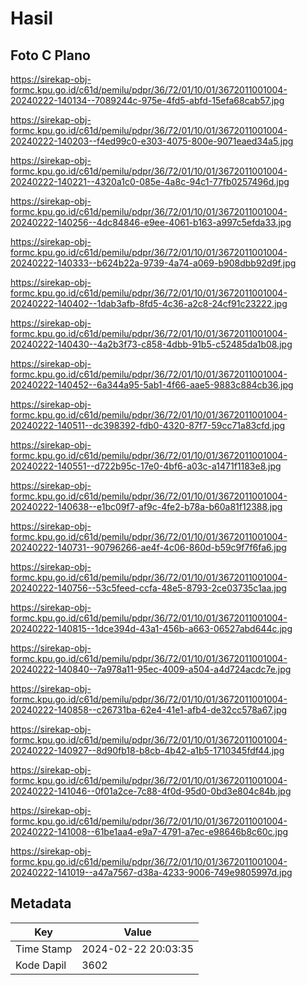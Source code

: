 # Hasil

## Foto C Plano

https://sirekap-obj-formc.kpu.go.id/c61d/pemilu/pdpr/36/72/01/10/01/3672011001004-20240222-140134--7089244c-975e-4fd5-abfd-15efa68cab57.jpg

https://sirekap-obj-formc.kpu.go.id/c61d/pemilu/pdpr/36/72/01/10/01/3672011001004-20240222-140203--f4ed99c0-e303-4075-800e-9071eaed34a5.jpg

https://sirekap-obj-formc.kpu.go.id/c61d/pemilu/pdpr/36/72/01/10/01/3672011001004-20240222-140221--4320a1c0-085e-4a8c-94c1-77fb0257496d.jpg

https://sirekap-obj-formc.kpu.go.id/c61d/pemilu/pdpr/36/72/01/10/01/3672011001004-20240222-140256--4dc84846-e9ee-4061-b163-a997c5efda33.jpg

https://sirekap-obj-formc.kpu.go.id/c61d/pemilu/pdpr/36/72/01/10/01/3672011001004-20240222-140333--b624b22a-9739-4a74-a069-b908dbb92d9f.jpg

https://sirekap-obj-formc.kpu.go.id/c61d/pemilu/pdpr/36/72/01/10/01/3672011001004-20240222-140402--1dab3afb-8fd5-4c36-a2c8-24cf91c23222.jpg

https://sirekap-obj-formc.kpu.go.id/c61d/pemilu/pdpr/36/72/01/10/01/3672011001004-20240222-140430--4a2b3f73-c858-4dbb-91b5-c52485da1b08.jpg

https://sirekap-obj-formc.kpu.go.id/c61d/pemilu/pdpr/36/72/01/10/01/3672011001004-20240222-140452--6a344a95-5ab1-4f66-aae5-9883c884cb36.jpg

https://sirekap-obj-formc.kpu.go.id/c61d/pemilu/pdpr/36/72/01/10/01/3672011001004-20240222-140511--dc398392-fdb0-4320-87f7-59cc71a83cfd.jpg

https://sirekap-obj-formc.kpu.go.id/c61d/pemilu/pdpr/36/72/01/10/01/3672011001004-20240222-140551--d722b95c-17e0-4bf6-a03c-a1471f1183e8.jpg

https://sirekap-obj-formc.kpu.go.id/c61d/pemilu/pdpr/36/72/01/10/01/3672011001004-20240222-140638--e1bc09f7-af9c-4fe2-b78a-b60a81f12388.jpg

https://sirekap-obj-formc.kpu.go.id/c61d/pemilu/pdpr/36/72/01/10/01/3672011001004-20240222-140731--90796266-ae4f-4c06-860d-b59c9f7f6fa6.jpg

https://sirekap-obj-formc.kpu.go.id/c61d/pemilu/pdpr/36/72/01/10/01/3672011001004-20240222-140756--53c5feed-ccfa-48e5-8793-2ce03735c1aa.jpg

https://sirekap-obj-formc.kpu.go.id/c61d/pemilu/pdpr/36/72/01/10/01/3672011001004-20240222-140815--1dce394d-43a1-456b-a663-06527abd644c.jpg

https://sirekap-obj-formc.kpu.go.id/c61d/pemilu/pdpr/36/72/01/10/01/3672011001004-20240222-140840--7a978a11-95ec-4009-a504-a4d724acdc7e.jpg

https://sirekap-obj-formc.kpu.go.id/c61d/pemilu/pdpr/36/72/01/10/01/3672011001004-20240222-140858--c26731ba-62e4-41e1-afb4-de32cc578a67.jpg

https://sirekap-obj-formc.kpu.go.id/c61d/pemilu/pdpr/36/72/01/10/01/3672011001004-20240222-140927--8d90fb18-b8cb-4b42-a1b5-1710345fdf44.jpg

https://sirekap-obj-formc.kpu.go.id/c61d/pemilu/pdpr/36/72/01/10/01/3672011001004-20240222-141046--0f01a2ce-7c88-4f0d-95d0-0bd3e804c84b.jpg

https://sirekap-obj-formc.kpu.go.id/c61d/pemilu/pdpr/36/72/01/10/01/3672011001004-20240222-141008--61be1aa4-e9a7-4791-a7ec-e98646b8c60c.jpg

https://sirekap-obj-formc.kpu.go.id/c61d/pemilu/pdpr/36/72/01/10/01/3672011001004-20240222-141019--a47a7567-d38a-4233-9006-749e9805997d.jpg


## Metadata

| Key        | Value               |
| ---------- | ------------------- |
| Time Stamp | 2024-02-22 20:03:35 |
| Kode Dapil | 3602                |



